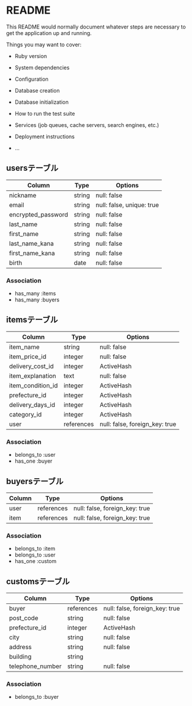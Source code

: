# README

This README would normally document whatever steps are necessary to get the
application up and running.

Things you may want to cover:

* Ruby version

* System dependencies

* Configuration

* Database creation

* Database initialization

* How to run the test suite

* Services (job queues, cache servers, search engines, etc.)

* Deployment instructions

* ...
## usersテーブル

| Column             | Type   | Options     |
| ------------------ | ------ | ----------- |
| nickname           | string | null: false |
| email              | string | null: false, unique: true |
| encrypted_password | string | null: false |
| last_name          | string | null: false |
| first_name         | string | null: false |
| last_name_kana     | string | null: false |
| first_name_kana    | string | null: false |
| birth              | date   | null: false |

### Association

- has_many :items
- has_many :buyers

## itemsテーブル

| Column             | Type   | Options     |
| ------------------ | ------ | ----------- |
| item_name          | string | null: false |
| item_price_id      | integer | null: false |
| delivery_cost_id   | integer | ActiveHash |
| item_explanation   | text    | null: false |
| item_condition_id  | integer | ActiveHash |
| prefecture_id      | integer | ActiveHash  |
| delivery_days_id   | integer | ActiveHash |
| category_id        | integer | ActiveHash |
| user               | references | null: false, foreign_key: true |

### Association

- belongs_to :user
- has_one :buyer

## buyersテーブル

| Column             | Type   | Options     |
| ------------------ | ------ | ----------- |
| user            | references | null: false, foreign_key: true |
| item            | references | null: false, foreign_key: true |

### Association

- belongs_to :item
- belongs_to :user
- has_one :custom

## customsテーブル

| Column             | Type   | Options     |
| ------------------ | ------ | ----------- |
| buyer              | references | null: false, foreign_key: true |
| post_code          | string | null: false |
| prefecture_id      | integer | ActiveHash |
| city               | string | null: false |
| address            | string | null: false |
| building           | string |             |
| telephone_number   | string | null: false |

### Association

- belongs_to :buyer